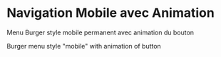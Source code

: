 # Navigation Mobile avec Animation

Menu Burger style mobile permanent avec animation du bouton

Burger menu style "mobile" with animation of button
